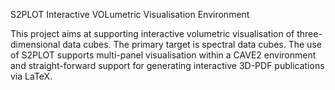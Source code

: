 S2PLOT Interactive VOLumetric Visualisation Environment

This project aims at supporting interactive volumetric visualisation of 
three-dimensional data cubes.  The primary target is spectral data cubes. 
The use of S2PLOT supports multi-panel visualisation within a CAVE2 environment
and straight-forward support for generating interactive 3D-PDF publications via
LaTeX.



